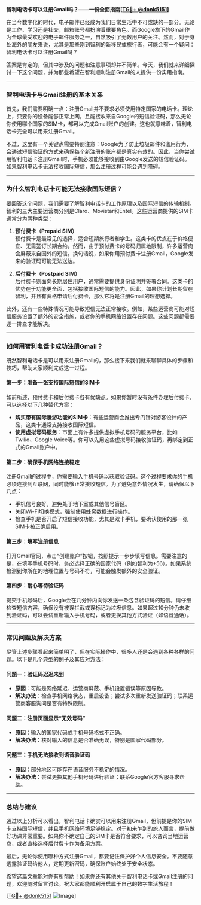 **智利电话卡可以注册Gmail吗？——一份全面指南[[TG💪+ @donk5151](https://t.me/s/donk5151)]**

在当今数字化的时代，电子邮件已经成为我们日常生活中不可或缺的一部分。无论是工作、学习还是社交，邮箱账号都扮演着重要角色。而Google旗下的Gmail作为全球最受欢迎的电子邮件服务之一，自然吸引了无数用户的关注。然而，对于身处海外的朋友来说，尤其是那些刚到智利的新移民或旅行者，可能会有一个疑问：智利电话卡可以注册Gmail吗？

答案是肯定的，但其中涉及的问题和注意事项却并不简单。今天，我们就来详细探讨一下这个问题，并为那些希望在智利顺利注册Gmail的人提供一份实用指南。

---

### **智利电话卡与Gmail注册的基本关系**

首先，我们需要明确一点：注册Gmail并不要求必须使用特定国家的电话卡。理论上，只要你的设备能够正常上网，且能接收来自Google的短信验证码，那么无论你使用哪个国家的SIM卡，都可以完成Gmail账户的创建。这也就意味着，智利电话卡完全可以用来注册Gmail。

不过，这里有一个关键点需要特别注意：Google为了防止垃圾邮件和滥用行为，会通过短信验证的方式来确保每个新注册的账户都是真实有效的。因此，当你尝试用智利电话卡注册Gmail时，手机必须能够接收到由Google发送的短信验证码。如果智利电话卡无法接收国际短信，那么注册过程可能会遇到障碍。

---

### **为什么智利电话卡可能无法接收国际短信？**

要回答这个问题，我们需要了解智利电话卡的工作原理以及国际短信的传输机制。智利的三大主要运营商分别是Claro、Movistar和Entel。这些运营商提供的SIM卡通常分为两种类型：

1. **预付费卡（Prepaid SIM）**  
   预付费卡是最常见的选择，适合短期旅行者和学生。这类卡的优点在于价格便宜、无需签订长期合约。然而，由于预付费卡的号码归属地限制，许多运营商会屏蔽来自国外的短信。换句话说，如果你用预付费卡注册Gmail，Google发来的验证码可能无法送达。

2. **后付费卡（Postpaid SIM）**  
   后付费卡则面向长期居住用户，通常需要提供身份证明并签署合同。这类卡的优势在于功能更全面，包括接收国际短信的能力。因此，如果你计划长期留在智利，并且有资格申请后付费卡，那么它将是注册Gmail的理想选择。

此外，还有一些特殊情况可能导致短信无法正常接收。例如，某些运营商可能对短信服务设置了额外的安全措施，或者你的手机网络设置存在问题。这些问题都需要逐一排查才能解决。

---

### **如何用智利电话卡成功注册Gmail？**

既然智利电话卡是可以用来注册Gmail的，那么接下来我们就来聊聊具体的步骤和技巧，帮助大家顺利完成这一过程。

#### **第一步：准备一张支持国际短信的SIM卡**
如前所述，预付费卡和后付费卡各有优缺点。如果你暂时没有条件办理后付费卡，可以选择以下几种替代方案：
- **购买带有国际漫游功能的SIM卡**：有些运营商会推出专门针对游客设计的产品，这类卡通常支持接收国际短信。
- **使用虚拟号码服务**：市面上有许多提供虚拟手机号码的服务平台，比如Twilio、Google Voice等。你可以先用这些虚拟号码接收验证码，再绑定到正式的Gmail账户中。

#### **第二步：确保手机网络连接稳定**
注册Gmail的过程中，你需要输入手机号码以获取验证码。这个过程要求你的手机必须连接到互联网，同时能够正常接收短信。为了避免意外情况发生，请确保以下几点：
- 手机信号良好，避免处于地下室或其他信号盲区。
- 关闭Wi-Fi切换模式，强制使用蜂窝数据进行操作。
- 检查手机是否开启了短信接收功能，尤其是双卡手机，要确认使用的那一张SIM卡被正确启用。

#### **第三步：填写注册信息**
打开Gmail官网，点击“创建账户”按钮，按照提示一步步填写信息。需要注意的是，在填写手机号码时，务必选择正确的国家代码（例如智利为+56）。如果系统检测到你所在的地理位置与号码不符，可能会触发额外的安全验证。

#### **第四步：耐心等待验证码**
提交手机号码后，Google会在几分钟内向你发送一条包含验证码的短信。请仔细检查短信内容，确保没有被误拦截或误标记为垃圾信息。如果超过10分钟仍未收到验证码，可以尝试重新输入手机号码，或者更换其他方式验证（如语音通话）。

---

### **常见问题及解决方案**

尽管上述步骤看起来简单明了，但在实际操作中，很多人还是会遇到各种各样的问题。以下是几个典型的例子及其应对方法：

#### **问题一：验证码迟迟未到**
- **原因**：可能是网络延迟、运营商屏蔽、手机设置错误等原因导致。
- **解决办法**：检查手机网络状态，重启设备；尝试多次重新发送验证码；联系运营商客服询问是否有特殊限制。

#### **问题二：注册页面显示“无效号码”**
- **原因**：输入的国家代码或手机号码格式不正确。
- **解决办法**：核对输入的信息是否准确无误，特别是国家代码部分。

#### **问题三：手机无法接收到语音验证码**
- **原因**：部分地区可能存在语音服务不稳定的情况。
- **解决办法**：尝试更换其他手机号码进行验证；联系Google官方客服寻求帮助。

---

### **总结与建议**

通过以上分析可以看出，智利电话卡确实可以用来注册Gmail，但前提是你的SIM卡支持国际短信，并且手机网络环境足够稳定。对于初来乍到的旅人而言，提前做好功课非常重要。如果你不确定自己的SIM卡是否符合要求，可以咨询当地运营商，或者直接选择后付费卡作为备用方案。

最后，无论你使用哪种方式注册Gmail，都要记住保护好个人信息安全。不要随意透露验证码给他人，定期更新密码，确保账户始终处于安全状态。

希望这篇文章能对你有所帮助！如果你还有其他关于智利电话卡或Gmail注册的问题，欢迎随时留言讨论。祝大家都能顺利开启属于自己的数字生活旅程！

[[TG💪+ @donk5151](https://t.me/s/donk5151) ![Image](https://i.postimg.cc/rwNCRYN7/Snipaste-2025-04-30-17-27-05.png)]